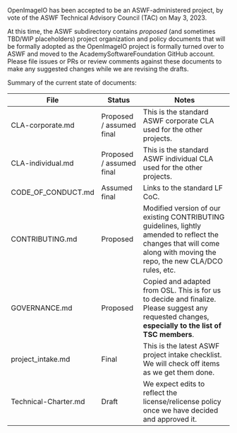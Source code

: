 OpenImageIO has been accepted to be an ASWF-administered project, by vote of
the ASWF Technical Advisory Council (TAC) on May 3, 2023.

At this time, the ASWF subdirectory contains *proposed* (and sometimes TBD/WIP
placeholders) project organization and policy documents that will be formally
adopted as the OpenImageIO project is formally turned over to ASWF and moved
to the AcademySoftwareFoundation GitHub account. Please file issues or PRs
or review comments against these documents to make any suggested changes while
we are revising the drafts.

Summary of the current state of documents:

| File | Status | Notes |
| ---- | ------ | ----- |
| CLA-corporate.md | Proposed / assumed final | This is the standard ASWF corporate CLA used for the other projects. |
| CLA-individual.md | Proposed / assumed final | This is the standard ASWF individual CLA used for the other projects. |
| CODE_OF_CONDUCT.md | Assumed final | Links to the standard LF CoC. |
| CONTRIBUTING.md | Proposed | Modified version of our existing CONTRIBUTING guidelines, lightly amended to reflect the changes that will come along with moving the repo, the new CLA/DCO rules, etc.
| GOVERNANCE.md | Proposed | Copied and adapted from OSL. This is for us to decide and finalize. Please suggest any requested changes, **especially to the list of TSC members**. |
| project_intake.md | Final | This is the latest ASWF project intake checklist. We will check off items as we get them done. |
| Technical-Charter.md | Draft | We expect edits to reflect the license/relicense policy once we have decided and approved it. |

